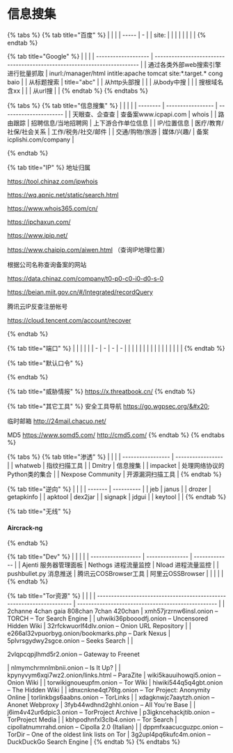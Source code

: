 # 信息搜集

{% tabs %}
{% tab title="百度" %}
|       |   |
| ----- | - |
| site: |   |
|       |   |
|       |   |
{% endtab %}

{% tab title="Google" %}
|                     |                                                                          |
| ------------------- | ------------------------------------------------------------------------ |
| 通过各类外部web搜索引擎进行批量抓取 | inurl:/manager/html intitle:apache   tomcat site:\*.target.\* cong baio  |
| 从标题搜索               | title="abc"                                                              |
| 从http头部搜            |                                                                          |
| 从body中搜             |                                                                          |
| 搜根域名含xx             |                                                                          |
| 从url搜               |                                                                          |
{% endtab %}
{% endtabs %}

{% tabs %}
{% tab title="信息搜集" %}
|          |                   |                        |
| -------- | ----------------- | ---------------------- |
| 天眼查、企查查  | 查备案www.icpapi.com | whois                  |
| 路由跟踪     | 招聘信息/当地招聘网        | 上下游合作单位信息              |
| IP/位置信息  | 医疗/教育/社保/社会关系     | 工作/税务/社交/邮件            |
| 交通/购物/旅游 | 媒体/兴趣/            | 备案icplishi.com/company |


{% endtab %}

{% tab title="IP" %}
地址归属

https://tool.chinaz.com/ipwhois

https://wq.apnic.net/static/search.html

https://www.whois365.com/cn/

https://ipchaxun.com/

https://www.ipip.net/

https://www.chaipip.com/aiwen.html （查询IP地理位置）



根据公司名称查询备案的网站

https://data.chinaz.com/company/t0-p0-c0-i0-d0-s-0

https://beian.miit.gov.cn/#/Integrated/recordQuery



腾讯云IP反查注册帐号

https://cloud.tencent.com/account/recover




{% endtab %}

{% tab title="端口" %}
|   |   |   |   |
| - | - | - | - |
|   |   |   |   |
|   |   |   |   |
|   |   |   |   |
{% endtab %}

{% tab title="默认口令" %}

{% endtab %}

{% tab title="威胁情报" %}
https://x.threatbook.cn/
{% endtab %}

{% tab title="其它工具" %}
安全工具导航     https://go.wgpsec.org/&#x20;

临时邮箱  http://24mail.chacuo.net/

MD5    https://www.somd5.com/         http://cmd5.com/
{% endtab %}
{% endtabs %}

{% tabs %}
{% tab title="渗透" %}
|                   |                   |
| ----------------- | ----------------- |
| whatweb           | 指纹扫描工具            |
| Dmitry            | 信息搜集              |
| impacket          | 处理网络协议的Python类的集合 |
| Nexpose Community | 开源漏洞扫描工具          |
{% endtab %}

{% tab title="逆向" %}
|         |            |
| ------- | ---------- |
| jeb     | janus      |
| drozer  | getapkinfo |
| apktool | dex2jar    |
| signapk | jdgui      |
| keytool |            |
{% endtab %}

{% tab title="无线" %}
#### Aircrack-ng
{% endtab %}

{% tab title="Dev" %}
|                    |                 |               |
| ------------------ | --------------- | ------------- |
| Ajenti 服务器管理面板     | Nethogs 进程流量监控  | Nload 进程流量监控  |
| pushbullet.py 消息推送 | 腾讯云COSBrowser工具 | 阿里云OSSBrowser |
|                    |                 |               |
{% endtab %}

{% tab title="Tor资源" %}
|                                                                       |                                                    |
| --------------------------------------------------------------------- | -------------------------------------------------- |
| 2channe 4chan gaia 808chan 7chan 420chan                              | xmh57jrzrnw6insl.onion – TORCH – Tor Search Engine |
| uhwiki36pbooodfj.onion – Uncensored Hidden Wiki                       | 32rfckwuorlf4dlv.onion – Onion URL Repository      |
| e266al32vpuorbyg.onion/bookmarks.php – Dark Nexus                     | 5plvrsgydwy2sgce.onion – Seeks Search              |
| <p></p><p>2vlqpcqpjlhmd5r2.onion – Gateway to Freenet</p>             | nlmymchrmnlmbnii.onion – Is It Up?                 |
| kpynyvym6xqi7wz2.onion/links.html – ParaZite                          | wiki5kauuihowqi5.onion – Onion Wiki                |
| torwikignoueupfm.onion – Tor Wiki                                     | hiwiki544q5q4gbt.onion – The Hidden Wiki           |
| idnxcnkne4qt76tg.onion – Tor Project: Anonymity Online                | torlinkbgs6aabns.onion – TorLinks                  |
| xdagknwjc7aaytzh.onion – Anonet Webproxy                              | 3fyb44wdhnd2ghhl.onion – All You’re Base           |
| j6im4v42ur6dpic3.onion – TorProject Archive                           | p3igkncehackjtib.onion – TorProject Media          |
| kbhpodhnfxl3clb4.onion – Tor Search                                   | cipollatnumrrahd.onion – Cipolla 2.0 (Italian)     |
| dppmfxaacucguzpc.onion – TorDir – One of the oldest link lists on Tor | 3g2upl4pq6kufc4m.onion – DuckDuckGo Search Engine  |
{% endtab %}
{% endtabs %}

